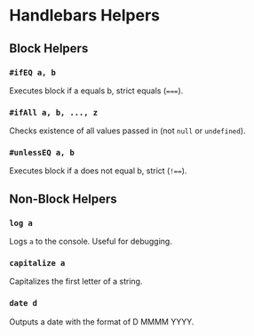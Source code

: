 # Handlebars Helpers

## Block Helpers

### `#ifEQ a, b`

Executes block if a equals b, strict equals (`===`).

### `#ifAll a, b, ..., z`

Checks existence of all values passed in (not `null` or `undefined`).

### `#unlessEQ a, b`

Executes block if a does not equal b, strict (`!==`).

## Non-Block Helpers

### `log a`

Logs `a` to the console. Useful for debugging.

### `capitalize a`

Capitalizes the first letter of a string.

### `date d`

Outputs a date with the format of D MMMM YYYY.

